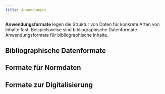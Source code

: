 ```yaml
---
title: Anwendungen
---
```


**Anwendungsformate** legen die Struktur von Daten für konkrete Arten von
Inhalte fest. Beispielsweise sind bibliographische Datenformate
Anwendungsformate für bibliographische Inhalte.

## Bibliographische Datenformate

<list-formats application="bibliographic"/>

## Formate für Normdaten

<list-formats application="authority"/>

## Formate zur Digitalisierung

<list-formats application="digitization"/>

